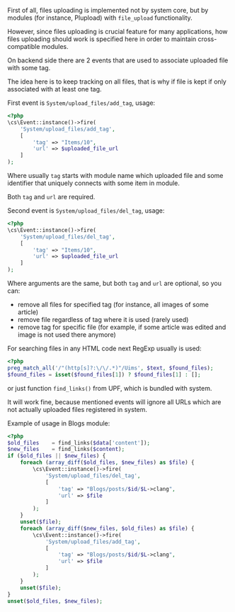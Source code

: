 First of all, files uploading is implemented not by system core, but by modules (for instance, Plupload) with `file_upload` functionality.

However, since files uploading is crucial feature for many applications, how files uploading should work is specified here in order to maintain cross-compatible modules.

On backend side there are 2 events that are used to associate uploaded file with some tag.

The idea here is to keep tracking on all files, that is why if file is kept if only associated with at least one tag.

First event is `System/upload_files/add_tag`, usage:
```php
<?php
\cs\Event::instance()->fire(
    'System/upload_files/add_tag',
    [
        'tag' => "Items/10",
        'url' => $uploaded_file_url
    ]
);
```

Where usually `tag` starts with module name which uploaded file and some identifier that uniquely connects with some item in module.

Both `tag` and `url` are required.

Second event is `System/upload_files/del_tag`, usage:
```php
<?php
\cs\Event::instance()->fire(
    'System/upload_files/del_tag',
    [
        'tag' => "Items/10",
        'url' => $uploaded_file_url
    ]
);
```

Where arguments are the same, but both `tag` and `url` are optional, so you can:
* remove all files for specified tag (for instance, all images of some article)
* remove file regardless of tag where it is used (rarely used)
* remove tag for specific file (for example, if some article was edited and image is not used there anymore)

For searching files in any HTML code next RegExp usually is used:
```php
<?php
preg_match_all('/"(http[s]?:\/\/.*)"/Uims', $text, $found_files);
$found_files = isset($found_files[1]) ? $found_files[1] : [];
```

or just function `find_links()` from UPF, which is bundled with system.

It will work fine, because mentioned events will ignore all URLs which are not actually uploaded files registered in system.

Example of usage in Blogs module:
```php
<?php
$old_files    = find_links($data['content']);
$new_files    = find_links($content);
if ($old_files || $new_files) {
    foreach (array_diff($old_files, $new_files) as $file) {
        \cs\Event::instance()->fire(
            'System/upload_files/del_tag',
            [
                'tag' => "Blogs/posts/$id/$L->clang",
                'url' => $file
            ]
        );
    }
    unset($file);
    foreach (array_diff($new_files, $old_files) as $file) {
        \cs\Event::instance()->fire(
            'System/upload_files/add_tag',
            [
                'tag' => "Blogs/posts/$id/$L->clang",
                'url' => $file
            ]
        );
    }
    unset($file);
}
unset($old_files, $new_files);
```
